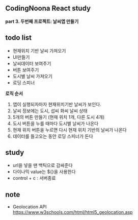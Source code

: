 ## CodingNoona React study

<b>part 3. 두번째 프로젝트: 날씨앱 만들기</b>

## todo list

- 현재위치 기반 날씨 가져오기
- UI만들기
- 날씨데이터 보여주기
- 버튼 보여주기
- 도시별 날씨 가져오기
- 로딩 스피너

<b>로직 순서</b>

1. 앱이 실행되자마자 현재위치기반 날씨가 보인다.
2. 날씨 정보에는 도시, 섭씨 화씨 날씨 상태
3. 5개의 버튼 만들기 (현재 위치 1개, 다른 도시 4개)
4. 도시 버튼을 누를 때마다 도시별 날씨가 나온다
5. 현재 위치 버튼을 누르면 다시 현재 위치 기반의 날씨가 나온다
6. 데이터를 들고오는 동안 로딩 스피너가 돈다

## study

- url을 넣을 땐 백틱으로 감싸준다
- 다이나믹 value는 ${}을 사용한다
- control + c : 서버종료

## note

- Geolocation API
  https://www.w3schools.com/html/html5_geolocation.asp

